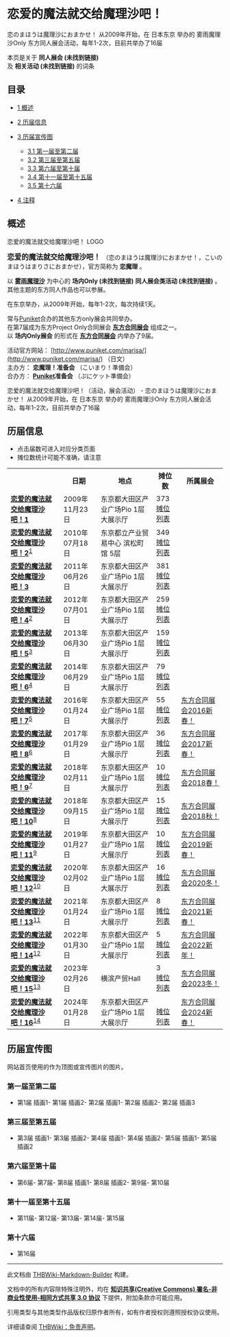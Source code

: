 # 恋爱的魔法就交给魔理沙吧！

<!-- source html: G:\repos\THBWiki-Markdown-Builder\THBWikiMarkdown\Temp\main\c\cd\ns0%3A%E6%81%8B%E7%88%B1%E7%9A%84%E9%AD%94%E6%B3%95%E5%B0%B1%E4%BA%A4%E7%BB%99%E9%AD%94%E7%90%86%E6%B2%99%E5%90%A7%EF%BC%81.html -->

恋のまほうは魔理沙におまかせ！ 从2009年开始，在 日本东京 举办的 雾雨魔理沙Only 东方同人展会活动，每年1-2次，目前共举办了16届

本页是关于 **同人展会 (未找到链接)**   
及 **相关活动 (未找到链接)** 的词条
## 目录

- [1 概述](#概述)
- [2 历届信息](#历届信息)
- [3 历届宣传图](#历届宣传图)

  - [3.1 第一届至第二届](#第一届至第二届)
  - [3.2 第三届至第五届](#第三届至第五届)
  - [3.3 第六届至第十届](#第六届至第十届)
  - [3.4 第十一届至第十五届](#第十一届至第十五届)
  - [3.5 第十六届](#第十六届)



- [4 注释](#注释)




## 概述
[](./文件-恋魔理LOGO.jpg.md)  [](./文件-恋魔理LOGO.jpg.md)恋爱的魔法就交给魔理沙吧！ LOGO
  
<big> **恋爱的魔法就交给魔理沙吧！** </big>（恋のまほうは魔理沙におまかせ！，こいのまほうはまりさにおまかせ），官方简称为 **恋魔理** 。  
  
  
  
  
以 **[雾雨魔理沙](./雾雨魔理沙.md)** 为中心的 **场内Only (未找到链接)**  **同人展会类活动 (未找到链接)** 。其他主题的东方同人作品也可以参展。  
  
在东京举办，从2009年开始，每年1-2次，每次持续1天。  
  
常与[Puniket](./Puniket.md)合办的其他东方only展会共同举办。  
在第7届成为东方Project Only合同展会 **[东方合同展会](./东方合同展会.md)** 组成之一。  
以 **场内Only展会** 的形式在 **[东方合同展会](./东方合同展会.md)** 内举办了9届。  
  
  
  
  
活动官方网站： [http://www.puniket.com/marisa/](http://www.puniket.com/marisa/) （日文）  
主办方： **恋魔理！准备会** （こいまり！準備会）  
合办方： **[Puniket](./Puniket.md)准备会** （ぷにケット準備会）  
  
恋爱的魔法就交给魔理沙吧！（活动，展会活动） - 恋のまほうは魔理沙におまかせ！ 从2009年开始，在 日本东京 举办的 雾雨魔理沙Only 东方同人展会活动，每年1-2次，目前共举办了16届
## 历届信息
- 点击届数可进入对应分类页面
- 摊位数统计可能不准确，请注意


<table>
<tbody><tr><th> </th><th>日期</th><th>地点</th><th>摊位数</th><th>所属展会</th></tr>
<tr><td id="1"><b><a href="/展会作品列表?e=%E6%81%8B%E7%88%B1%E7%9A%84%E9%AD%94%E6%B3%95%E5%B0%B1%E4%BA%A4%E7%BB%99%E9%AD%94%E7%90%86%E6%B2%99%E5%90%A7%EF%BC%81%231">恋爱的魔法就交给魔理沙吧！1</a></b></td><td id="ev-1">2009年11月23日</td><td>东京都大田区产业广场Pio 1层 大展示厅</td><td>373<br><a href="./恋爱的魔法就交给魔理沙吧！-第1届摊位.md" title="恋爱的魔法就交给魔理沙吧！/第1届摊位">摊位列表</a></td><td></td></tr>
<tr><td id="2"><b><a href="/展会作品列表?e=%E6%81%8B%E7%88%B1%E7%9A%84%E9%AD%94%E6%B3%95%E5%B0%B1%E4%BA%A4%E7%BB%99%E9%AD%94%E7%90%86%E6%B2%99%E5%90%A7%EF%BC%81%232">恋爱的魔法就交给魔理沙吧！2</a></b><sup id="cite_ref-1" class="reference"><a href="#cite_note-1">1</a></sup></td><td id="ev-2">2010年07月18日</td><td>东京都立产业贸易中心 滨松町馆 5层</td><td>349<br><a href="./恋爱的魔法就交给魔理沙吧！-第2届摊位.md" title="恋爱的魔法就交给魔理沙吧！/第2届摊位">摊位列表</a></td><td></td></tr>
<tr><td id="3"><b><a href="/展会作品列表?e=%E6%81%8B%E7%88%B1%E7%9A%84%E9%AD%94%E6%B3%95%E5%B0%B1%E4%BA%A4%E7%BB%99%E9%AD%94%E7%90%86%E6%B2%99%E5%90%A7%EF%BC%81%233">恋爱的魔法就交给魔理沙吧！3</a></b></td><td id="ev-3">2011年06月26日</td><td>东京都大田区产业广场Pio 1层 大展示厅</td><td>381<br><a href="./恋爱的魔法就交给魔理沙吧！-第3届摊位.md" title="恋爱的魔法就交给魔理沙吧！/第3届摊位">摊位列表</a></td><td></td></tr>
<tr><td id="4"><b><a href="/展会作品列表?e=%E6%81%8B%E7%88%B1%E7%9A%84%E9%AD%94%E6%B3%95%E5%B0%B1%E4%BA%A4%E7%BB%99%E9%AD%94%E7%90%86%E6%B2%99%E5%90%A7%EF%BC%81%234">恋爱的魔法就交给魔理沙吧！4</a></b><sup id="cite_ref-2" class="reference"><a href="#cite_note-2">2</a></sup></td><td id="ev-4">2012年07月01日</td><td>东京都大田区产业广场Pio 1层 大展示厅</td><td>259<br><a href="./恋爱的魔法就交给魔理沙吧！-第4届摊位.md" title="恋爱的魔法就交给魔理沙吧！/第4届摊位">摊位列表</a></td><td></td></tr>
<tr><td id="5"><b><a href="/展会作品列表?e=%E6%81%8B%E7%88%B1%E7%9A%84%E9%AD%94%E6%B3%95%E5%B0%B1%E4%BA%A4%E7%BB%99%E9%AD%94%E7%90%86%E6%B2%99%E5%90%A7%EF%BC%81%235">恋爱的魔法就交给魔理沙吧！5</a></b><sup id="cite_ref-3" class="reference"><a href="#cite_note-3">3</a></sup></td><td id="ev-5">2013年06月30日</td><td>东京都大田区产业广场Pio 1层 大展示厅</td><td>159<br><a href="./恋爱的魔法就交给魔理沙吧！-第5届摊位.md" title="恋爱的魔法就交给魔理沙吧！/第5届摊位">摊位列表</a></td><td></td></tr>
<tr><td id="6"><b><a href="/展会作品列表?e=%E6%81%8B%E7%88%B1%E7%9A%84%E9%AD%94%E6%B3%95%E5%B0%B1%E4%BA%A4%E7%BB%99%E9%AD%94%E7%90%86%E6%B2%99%E5%90%A7%EF%BC%81%236">恋爱的魔法就交给魔理沙吧！6</a></b><sup id="cite_ref-4" class="reference"><a href="#cite_note-4">4</a></sup></td><td id="ev-6">2014年06月29日</td><td>东京都大田区产业广场Pio 1层 大展示厅</td><td>79<br><a href="./恋爱的魔法就交给魔理沙吧！-第6届摊位.md" title="恋爱的魔法就交给魔理沙吧！/第6届摊位">摊位列表</a></td><td></td></tr><tr><td id="7"><b><a href="/展会作品列表?e=%E6%81%8B%E7%88%B1%E7%9A%84%E9%AD%94%E6%B3%95%E5%B0%B1%E4%BA%A4%E7%BB%99%E9%AD%94%E7%90%86%E6%B2%99%E5%90%A7%EF%BC%81%237">恋爱的魔法就交给魔理沙吧！7</a></b><sup id="cite_ref-5" class="reference"><a href="#cite_note-5">5</a></sup></td><td id="">2016年01月24日</td><td>东京都大田区产业广场Pio 1层 大展示厅</td><td>55<br><a href="./恋爱的魔法就交给魔理沙吧！-第7届摊位.md" title="恋爱的魔法就交给魔理沙吧！/第7届摊位">摊位列表</a></td><td><a href="/%E4%B8%9C%E6%96%B9%E5%90%88%E5%90%8C%E5%B1%95%E4%BC%9A#1" title="东方合同展会">东方合同展会2016新春！</a></td></tr><tr><td id="8"><b><a href="/展会作品列表?e=%E6%81%8B%E7%88%B1%E7%9A%84%E9%AD%94%E6%B3%95%E5%B0%B1%E4%BA%A4%E7%BB%99%E9%AD%94%E7%90%86%E6%B2%99%E5%90%A7%EF%BC%81%238">恋爱的魔法就交给魔理沙吧！8</a></b><sup id="cite_ref-6" class="reference"><a href="#cite_note-6">6</a></sup></td><td id="">2017年01月29日</td><td>东京都大田区产业广场Pio 1层 大展示厅</td><td>36<br><a href="./恋爱的魔法就交给魔理沙吧！-第8届摊位.md" title="恋爱的魔法就交给魔理沙吧！/第8届摊位">摊位列表</a></td><td><a href="/%E4%B8%9C%E6%96%B9%E5%90%88%E5%90%8C%E5%B1%95%E4%BC%9A#2" title="东方合同展会">东方合同展会2017新春！</a></td></tr><tr><td id="9"><b><a href="/展会作品列表?e=%E6%81%8B%E7%88%B1%E7%9A%84%E9%AD%94%E6%B3%95%E5%B0%B1%E4%BA%A4%E7%BB%99%E9%AD%94%E7%90%86%E6%B2%99%E5%90%A7%EF%BC%81%239">恋爱的魔法就交给魔理沙吧！9</a></b><sup id="cite_ref-7" class="reference"><a href="#cite_note-7">7</a></sup></td><td id="">2018年02月11日</td><td>东京都大田区产业广场Pio 1层 大展示厅</td><td>10<br><a href="./恋爱的魔法就交给魔理沙吧！-第9届摊位.md" title="恋爱的魔法就交给魔理沙吧！/第9届摊位">摊位列表</a></td><td><a href="/%E4%B8%9C%E6%96%B9%E5%90%88%E5%90%8C%E5%B1%95%E4%BC%9A#3" title="东方合同展会">东方合同展会2018春！</a></td></tr><tr><td id="10"><b><a href="/展会作品列表?e=%E6%81%8B%E7%88%B1%E7%9A%84%E9%AD%94%E6%B3%95%E5%B0%B1%E4%BA%A4%E7%BB%99%E9%AD%94%E7%90%86%E6%B2%99%E5%90%A7%EF%BC%81%2310">恋爱的魔法就交给魔理沙吧！10</a></b><sup id="cite_ref-8" class="reference"><a href="#cite_note-8">8</a></sup></td><td id="">2018年09月15日</td><td>东京都大田区产业广场Pio 1层 大展示厅</td><td>15<br><a href="./恋爱的魔法就交给魔理沙吧！-第10届摊位.md" title="恋爱的魔法就交给魔理沙吧！/第10届摊位">摊位列表</a></td><td><a href="/%E4%B8%9C%E6%96%B9%E5%90%88%E5%90%8C%E5%B1%95%E4%BC%9A#4" title="东方合同展会">东方合同展会2018秋！</a></td></tr><tr><td id="11"><b><a href="/展会作品列表?e=%E6%81%8B%E7%88%B1%E7%9A%84%E9%AD%94%E6%B3%95%E5%B0%B1%E4%BA%A4%E7%BB%99%E9%AD%94%E7%90%86%E6%B2%99%E5%90%A7%EF%BC%81%2311">恋爱的魔法就交给魔理沙吧！11</a></b><sup id="cite_ref-9" class="reference"><a href="#cite_note-9">9</a></sup></td><td id="">2019年01月27日</td><td>东京都大田区产业广场Pio 1层 大展示厅</td><td>10<br><a href="./恋爱的魔法就交给魔理沙吧！-第11届摊位.md" title="恋爱的魔法就交给魔理沙吧！/第11届摊位">摊位列表</a></td><td><a href="/%E4%B8%9C%E6%96%B9%E5%90%88%E5%90%8C%E5%B1%95%E4%BC%9A#5" title="东方合同展会">东方合同展会2019新春！</a></td></tr><tr><td id="12"><b><a href="/展会作品列表?e=%E6%81%8B%E7%88%B1%E7%9A%84%E9%AD%94%E6%B3%95%E5%B0%B1%E4%BA%A4%E7%BB%99%E9%AD%94%E7%90%86%E6%B2%99%E5%90%A7%EF%BC%81%2312">恋爱的魔法就交给魔理沙吧！12</a></b><sup id="cite_ref-10" class="reference"><a href="#cite_note-10">10</a></sup></td><td id="">2020年02月02日</td><td>东京都大田区产业广场Pio 1层 大展示厅</td><td>16<br><a href="./恋爱的魔法就交给魔理沙吧！-第12届摊位.md" title="恋爱的魔法就交给魔理沙吧！/第12届摊位">摊位列表</a></td><td><a href="/%E4%B8%9C%E6%96%B9%E5%90%88%E5%90%8C%E5%B1%95%E4%BC%9A#6" title="东方合同展会">东方合同展会2020冬！</a></td></tr><tr><td id="13"><b><a href="/展会作品列表?e=%E6%81%8B%E7%88%B1%E7%9A%84%E9%AD%94%E6%B3%95%E5%B0%B1%E4%BA%A4%E7%BB%99%E9%AD%94%E7%90%86%E6%B2%99%E5%90%A7%EF%BC%81%2313">恋爱的魔法就交给魔理沙吧！13</a></b><sup id="cite_ref-11" class="reference"><a href="#cite_note-11">11</a></sup></td><td id="">2021年01月24日</td><td>东京都大田区产业广场Pio 1层 大展示厅</td><td>8<br><a href="./恋爱的魔法就交给魔理沙吧！-第13届摊位.md" title="恋爱的魔法就交给魔理沙吧！/第13届摊位">摊位列表</a></td><td><a href="/%E4%B8%9C%E6%96%B9%E5%90%88%E5%90%8C%E5%B1%95%E4%BC%9A#7" title="东方合同展会">东方合同展会2021新春！</a></td></tr><tr><td id="14"><b><a href="/展会作品列表?e=%E6%81%8B%E7%88%B1%E7%9A%84%E9%AD%94%E6%B3%95%E5%B0%B1%E4%BA%A4%E7%BB%99%E9%AD%94%E7%90%86%E6%B2%99%E5%90%A7%EF%BC%81%2314">恋爱的魔法就交给魔理沙吧！14</a></b><sup id="cite_ref-12" class="reference"><a href="#cite_note-12">12</a></sup></td><td id="">2022年01月30日</td><td>东京都大田区产业广场Pio 1层 大展示厅</td><td>5<br><a href="./恋爱的魔法就交给魔理沙吧！-第14届摊位.md" title="恋爱的魔法就交给魔理沙吧！/第14届摊位">摊位列表</a></td><td><a href="/%E4%B8%9C%E6%96%B9%E5%90%88%E5%90%8C%E5%B1%95%E4%BC%9A#8" title="东方合同展会">东方合同展会2022新年！</a></td></tr><tr><td id="15"><b><a href="/展会作品列表?e=%E6%81%8B%E7%88%B1%E7%9A%84%E9%AD%94%E6%B3%95%E5%B0%B1%E4%BA%A4%E7%BB%99%E9%AD%94%E7%90%86%E6%B2%99%E5%90%A7%EF%BC%81%2315">恋爱的魔法就交给魔理沙吧！15</a></b><sup id="cite_ref-13" class="reference"><a href="#cite_note-13">13</a></sup></td><td id="">2023年02月26日</td><td>横滨产贸Hall</td><td>3<br><a href="/index.php?title=%E6%81%8B%E7%88%B1%E7%9A%84%E9%AD%94%E6%B3%95%E5%B0%B1%E4%BA%A4%E7%BB%99%E9%AD%94%E7%90%86%E6%B2%99%E5%90%A7%EF%BC%81/%E7%AC%AC15%E5%B1%8A%E6%91%8A%E4%BD%8D&amp;action=edit&amp;redlink=1" class="new" title="恋爱的魔法就交给魔理沙吧！/第15届摊位（页面不存在）">摊位列表</a></td><td><a href="/%E4%B8%9C%E6%96%B9%E5%90%88%E5%90%8C%E5%B1%95%E4%BC%9A#9" title="东方合同展会">东方合同展会2023冬！</a></td></tr><tr><td id="16"><b><a href="/展会作品列表?e=%E6%81%8B%E7%88%B1%E7%9A%84%E9%AD%94%E6%B3%95%E5%B0%B1%E4%BA%A4%E7%BB%99%E9%AD%94%E7%90%86%E6%B2%99%E5%90%A7%EF%BC%81%2316">恋爱的魔法就交给魔理沙吧！16</a></b><sup id="cite_ref-14" class="reference"><a href="#cite_note-14">14</a></sup></td><td id="">2024年01月28日</td><td>东京都大田区产业广场Pio 1层 大展示厅</td><td><br><a href="/index.php?title=%E6%81%8B%E7%88%B1%E7%9A%84%E9%AD%94%E6%B3%95%E5%B0%B1%E4%BA%A4%E7%BB%99%E9%AD%94%E7%90%86%E6%B2%99%E5%90%A7%EF%BC%81/%E7%AC%AC16%E5%B1%8A%E6%91%8A%E4%BD%8D&amp;action=edit&amp;redlink=1" class="new" title="恋爱的魔法就交给魔理沙吧！/第16届摊位（页面不存在）">摊位列表</a></td><td><a href="/%E4%B8%9C%E6%96%B9%E5%90%88%E5%90%8C%E5%B1%95%E4%BC%9A#10" title="东方合同展会">东方合同展会2024新春！</a></td></tr>
</tbody></table>


## 历届宣传图
  
网站首页使用的作为顶图或宣传图片的图片。
  

### 第一届至第二届
- [](./文件-恋魔理1插画2.jpg.md)第1届 插画1- [](./文件-恋魔理1插画1.jpg.md)第1届 插画2- [](./文件-恋魔理2插画1.jpg.md)第2届 插画1- [](./文件-恋魔理2插画2.jpg.md)第2届 插画2- [](./文件-恋魔理2插画3.jpg.md)第2届 插画3

### 第三届至第五届
- [](./文件-恋魔理3插画1.jpg.md)第3届 插画1- [](./文件-恋魔理3插画2.jpg.md)第3届 插画2- [](./文件-恋魔理4插画1.jpg.md)第4届 插画1- [](./文件-恋魔理4插画2.jpg.md)第4届 插画2- [](./文件-恋魔理5插画1.jpg.md)第5届 插画1- [](./文件-恋魔理5插画2.jpg.md)第5届 插画2

### 第六届至第十届
- [](./文件-恋魔理6插画.jpg.md)第6届- [](./文件-恋魔理7插画.jpg.md)第7届- [](./文件-恋魔理8插画1.jpg.md)第8届 插画1- [](./文件-恋魔理8插画2.jpg.md)第8届 插画2- [](./文件-恋魔理9.jpg.md)第9届- [](./文件-恋魔理10.jpg.md)第10届

### 第十一届至第十五届
- [](./文件-恋魔理11插画.jpg.md)第11届- [](./文件-恋魔理12插画.jpg.md)第12届- [](./文件-恋魔理13插画.jpg.md)第13届- [](./文件-恋魔理14插画.jpg.md)第14届- [](./文件-恋魔理15插画.jpg.md)第15届

### 第十六届
- [](./文件-恋魔理16插画.jpg.md)第16届


[^cite_note-1]: 与[红之广场4](./红之广场.md)共同举办。

  
  






---

此文档由 [THBWiki-Markdown-Builder](https://github.com/Delsin-Yu/THBWiki-Markdown-Builder) 构建。

文档中的所有内容除特殊注明外，均在 [**知识共享(Creative Commons) 署名-非商业性使用-相同方式共享 3.0 协议**](https://creativecommons.org/licenses/by-sa/3.0/deed.zh-hans) 下提供，附加条款亦可能应用。

引用类型与其他类型作品版权归原作者所有，如有作者授权则遵照授权协议使用。

详细请查阅 [THBWiki：免责声明](https://thbwiki.cc/THBWiki:%E5%85%8D%E8%B4%A3%E5%A3%B0%E6%98%8E)。

